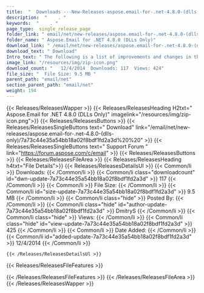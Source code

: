 ```yaml
---
title:  "  Downloads ---New-Releases-aspose.email-for-.net-4.8.0-(dlls-only) . " 
description:  "    . " 
keywords:  "    . " 
page_type:  single_release_page
folder_link: " email/net/new-releases/aspose.email-for-.net-4.8.0-(dlls-only)/"
folder_name: " Aspose.Email for .NET 4.8.0 (DLLs Only)"
download_link: " /email/net/new-releases/aspose.email-for-.net-4.8.0-(dlls-only)/7a73c44e35a54bb18a02f8bdf1fd2a3d"
download_text: " Download"
Intro_text: " The following is a list of improvements and changes in this release of Aspose.Em..."
image_link: "/resources/img/zip-icon.png"
download_count: "   12/4/2014  Downloads: 117  Views: 424"
file_size: "  File Size: 9.5 MB "
parent_path: "email/net"
section_parent_path: "email/net"
weight: 194 
---
```


{{< Releases/ReleasesWapper >}}
  {{< Releases/ReleasesHeading H2txt=" Aspose.Email for .NET 4.8.0 (DLLs Only)" imagelink="/resources/img/zip-icon.png">}}
  {{< Releases/ReleasesButtons >}}
    {{< Releases/ReleasesSingleButtons text=" Download" link="/email/net/new-releases/aspose.email-for-.net-4.8.0-(dlls-only)/7a73c44e35a54bb18a02f8bdf1fd2a3d%20%20" >}}
    {{< Releases/ReleasesSingleButtons text=" Support Forum " link="https://forum.aspose.com/c/email" >}}
  {{< Releases/ReleasesButtons >}}
  {{< Releases/ReleasesFileArea >}}
    {{< Releases/ReleasesHeading h4txt="File Details">}}
    {{< Releases/ReleasesDetailsUl >}}
            {{< Common/li  >}} Downloads: {{< /Common/li >}} 
      {{< Common/li class="downloadcount" id="dwn-update-7a73c44e35a54bb18a02f8bdf1fd2a3d" >}} 117 {{< /Common/li >}} 
      {{< Common/li  >}} File Size: {{< /Common/li >}} 
      {{< Common/li id="size-update-7a73c44e35a54bb18a02f8bdf1fd2a3d" >}} 9.5 MB {{< /Common/li >}} 
      {{< Common/li  class="hide" >}} Posted By: {{< /Common/li >}} 
      {{< Common/li class="hide" id="author-update-7a73c44e35a54bb18a02f8bdf1fd2a3d" >}} DmitryS {{< /Common/li >}} 
      {{< Common/li class="hide"  >}} Views: {{< /Common/li >}} 
      {{< Common/li class="hide" id="view-update-7a73c44e35a54bb18a02f8bdf1fd2a3d" >}} 425 {{< /Common/li >}} 
      {{< Common/li  >}} Date Added: {{< /Common/li >}} 
      {{< Common/li id="added-update-7a73c44e35a54bb18a02f8bdf1fd2a3d" >}} 12/4/2014 {{< /Common/li >}} 

    {{< /Releases/ReleasesDetailsUl >}}

  {{< Releases/ReleasesFileFeatures >}}
      
  {{< /Releases/ReleasesFileFeatures >}}
 {{< /Releases/ReleasesFileArea >}}
{{< /Releases/ReleasesWapper >}}


